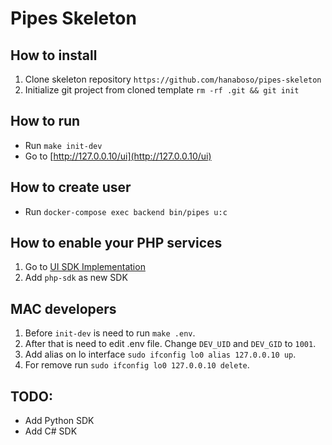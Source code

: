 # Pipes Skeleton

## How to install
1. Clone skeleton repository `https://github.com/hanaboso/pipes-skeleton`
2. Initialize git project from cloned template `rm -rf .git && git init`

## How to run
- Run `make init-dev`
- Go to [http://127.0.0.10/ui](http://127.0.0.10/ui)

## How to create user
- Run `docker-compose exec backend bin/pipes u:c`

## How to enable your PHP services
1. Go to [UI SDK Implementation](http://127.0.0.10/ui/sdk_implementations)
1. Add `php-sdk` as new SDK 

## MAC developers
1. Before `init-dev` is need to run `make .env`.
1. After that is need to edit .env file. Change `DEV_UID` and `DEV_GID` to `1001`.
1. Add alias on lo interface `sudo ifconfig lo0 alias 127.0.0.10 up`.
1. For remove run `sudo ifconfig lo0 127.0.0.10 delete`.

## TODO:
- Add Python SDK
- Add C# SDK